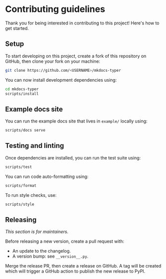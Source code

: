 # Contributing guidelines

Thank you for being interested in contributing to this project! Here's how to get started.

## Setup

To start developing on this project, create a fork of this repository on GitHub, then clone your fork on your machine:

```bash
git clone https://github.com/<USERNAME>/mkdocs-typer
```

You can now install development dependencies using:

```bash
cd mkdocs-typer
scripts/install
```

## Example docs site

You can run the example docs site that lives in `example/` locally using:

```bash
scripts/docs serve
```

## Testing and linting

Once dependencies are installed, you can run the test suite using:

```bash
scripts/test
```

You can run code auto-formatting using:

```bash
scripts/format
```

To run style checks, use:

```bash
scripts/style
```

## Releasing

_This section is for maintainers._

Before releasing a new version, create a pull request with:

- An update to the changelog.
- A version bump: see `__version__.py`.

Merge the release PR, then create a release on GitHub. A tag will be created which will trigger a GitHub action to publish the new release to PyPI.
